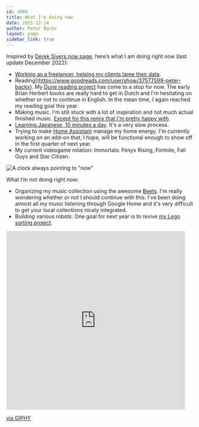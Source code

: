 ```yaml
---
id: 3804
title: What I'm doing now
date: 2022-12-14
author: Peter Backx
layout: page
sidebar_link: true
---
```

Inspired by [Derek Sivers now page](http://sivers.org/now), here’s what I am doing right now (last update December 2022):

* [Working as a freelancer, helping my clients tame their data](https://www.linkedin.com/in/pbackx/).
* Reading](https://www.goodreads.com/user/show/37577599-peter-backx). My [Dune reading project](http://www.dunenovels.com/) has come to a stop for now. The early Brian Herbert books are really hard to get in Dutch and I'm hesitating on whether or not to continue in English. In the mean time, I again reached my reading goal this year.
* Making music. I'm still stuck with a lot of inspiration and not much actual finished music. [Except for this remix that I'm pretty happy with](https://metapop.com/pete-with-a-p/tracks/dannyboystyles-with-a-tempo-mix/264096).
* [Learning Japanese, 10 minutes a day](https://www.duolingo.com/profile/PeterBackx1). It's a very slow process.
* Trying to make [Home Assistant](https://www.home-assistant.io/) manage my home energy. I'm currently working on an add-on that, I hope, will be functional enough to show off in the first quarter of next year.
* My current videogame rotation: Immortals: Fenyx Rising, Fortnite, Fall Guys and Star Citizen.


![A clock always pointing to "now"](http://www.streamhead.com/wp-content/uploads/2015/10/D0D60BD6.jpg)

What I’m not doing right now:

* Organizing my music collection using the awesome [Beets](http://beets.io/). I'm really wondering whether or not I should continue with this. I've been doing almost all my music listening through Google Home and it's very difficult to get your local collections nicely integrated.
* Building various robots. One goal for next year is to revive [my Lego sorting project](https://www.streamhead.com/3d%20printing/ai/2021/11/01/deep-learning-lego-sorting.html).

<iframe src="https://giphy.com/embed/26xoplW0VhLLByrAY" width="480" height="480" frameBorder="0" class="giphy-embed" allowFullScreen></iframe><p><a href="https://giphy.com/gifs/cute-sloth-slothilda-26xoplW0VhLLByrAY">via GIPHY</a></p>
